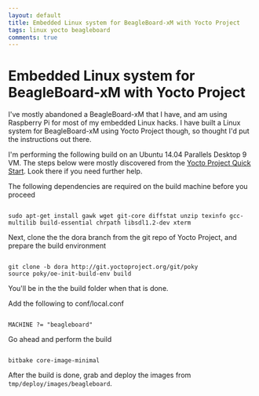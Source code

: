 ```yaml
---
layout: default
title: Embedded Linux system for BeagleBoard-xM with Yocto Project
tags: linux yocto beagleboard
comments: true
---
```

# Embedded Linux system for BeagleBoard-xM with Yocto Project

I've mostly abandoned a BeagleBoard-xM that I have, and am using Raspberry Pi for most of my embedded Linux hacks. I have built a Linux system for BeagleBoard-xM using Yocto Project though, so thought I'd put the instructions out there.

I'm performing the following build on an Ubuntu 14.04 Parallels Desktop 9 VM. The steps below were mostly discovered from the [Yocto Project Quick Start](http://www.yoctoproject.org/docs/1.4/yocto-project-qs/yocto-project-qs.html). Look there if you need further help.

The following dependencies are required on the build machine before you proceed

```

sudo apt-get install gawk wget git-core diffstat unzip texinfo gcc-multilib build-essential chrpath libsdl1.2-dev xterm
```

Next, clone the the dora branch from the git repo of Yocto Project, and prepare the build environment

```

git clone -b dora http://git.yoctoproject.org/git/poky
source poky/oe-init-build-env build
```

You'll be in the the build folder when that is done.

Add the following to conf/local.conf

```

MACHINE ?= "beagleboard"
```

Go ahead and perform the build

```

bitbake core-image-minimal
```

After the build is done, grab and deploy the images from `tmp/deploy/images/beagleboard`.